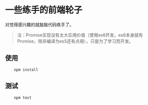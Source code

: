 一些练手的前端轮子
===============

对觉得感兴趣的就敲敲代码练手了。

>注：Promise实现没有太大实用价值（使用es6开发，es6本身就有Promise，除非编译为es5还有点用），只是为了学习而开发。

## 使用
```
    npm install
```

## 测试
```
    npm test
```